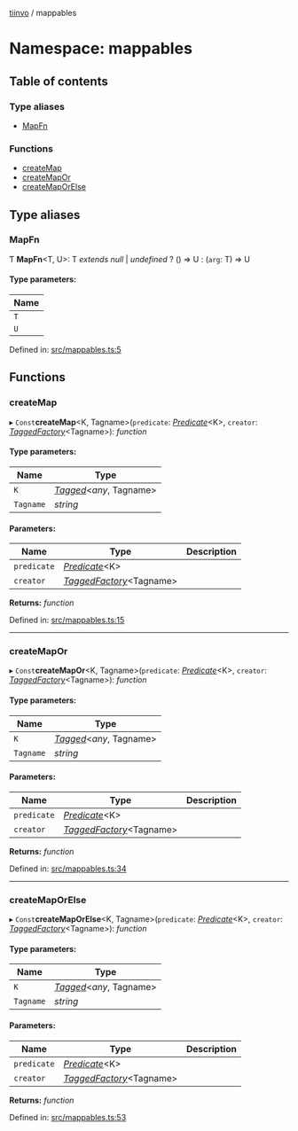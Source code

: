 [tiinvo](../README.md) / mappables

# Namespace: mappables

## Table of contents

### Type aliases

- [MapFn](mappables.md#mapfn)

### Functions

- [createMap](mappables.md#createmap)
- [createMapOr](mappables.md#createmapor)
- [createMapOrElse](mappables.md#createmaporelse)

## Type aliases

### MapFn

Ƭ **MapFn**<T, U\>: T *extends* *null* \| *undefined* ? () => U : (`arg`: T) => U

#### Type parameters:

Name |
------ |
`T` |
`U` |

Defined in: [src/mappables.ts:5](https://github.com/OctoD/tiinvo/blob/6f7ada4/src/mappables.ts#L5)

## Functions

### createMap

▸ `Const`**createMap**<K, Tagname\>(`predicate`: [*Predicate*](predicate.md#predicate)<K\>, `creator`: [*TaggedFactory*](../README.md#taggedfactory)<Tagname\>): *function*

#### Type parameters:

Name | Type |
------ | ------ |
`K` | [*Tagged*](../README.md#tagged)<*any*, Tagname\> |
`Tagname` | *string* |

#### Parameters:

Name | Type | Description |
------ | ------ | ------ |
`predicate` | [*Predicate*](predicate.md#predicate)<K\> |  |
`creator` | [*TaggedFactory*](../README.md#taggedfactory)<Tagname\> |     |

**Returns:** *function*

Defined in: [src/mappables.ts:15](https://github.com/OctoD/tiinvo/blob/6f7ada4/src/mappables.ts#L15)

___

### createMapOr

▸ `Const`**createMapOr**<K, Tagname\>(`predicate`: [*Predicate*](predicate.md#predicate)<K\>, `creator`: [*TaggedFactory*](../README.md#taggedfactory)<Tagname\>): *function*

#### Type parameters:

Name | Type |
------ | ------ |
`K` | [*Tagged*](../README.md#tagged)<*any*, Tagname\> |
`Tagname` | *string* |

#### Parameters:

Name | Type | Description |
------ | ------ | ------ |
`predicate` | [*Predicate*](predicate.md#predicate)<K\> |  |
`creator` | [*TaggedFactory*](../README.md#taggedfactory)<Tagname\> |     |

**Returns:** *function*

Defined in: [src/mappables.ts:34](https://github.com/OctoD/tiinvo/blob/6f7ada4/src/mappables.ts#L34)

___

### createMapOrElse

▸ `Const`**createMapOrElse**<K, Tagname\>(`predicate`: [*Predicate*](predicate.md#predicate)<K\>, `creator`: [*TaggedFactory*](../README.md#taggedfactory)<Tagname\>): *function*

#### Type parameters:

Name | Type |
------ | ------ |
`K` | [*Tagged*](../README.md#tagged)<*any*, Tagname\> |
`Tagname` | *string* |

#### Parameters:

Name | Type | Description |
------ | ------ | ------ |
`predicate` | [*Predicate*](predicate.md#predicate)<K\> |  |
`creator` | [*TaggedFactory*](../README.md#taggedfactory)<Tagname\> |     |

**Returns:** *function*

Defined in: [src/mappables.ts:53](https://github.com/OctoD/tiinvo/blob/6f7ada4/src/mappables.ts#L53)
